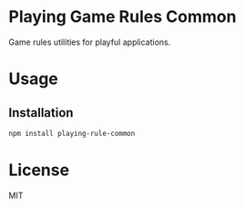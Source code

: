 Playing Game Rules Common
=========================

Game rules utilities for playful applications.

# Usage

## Installation

```bash
npm install playing-rule-common
```

# License

MIT